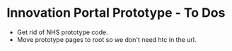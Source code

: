# Innovation Portal Prototype - To Dos

- Get rid of NHS prototype code.
- Move prototype pages to root so we don't need htc in the url.
